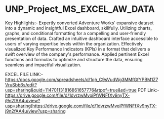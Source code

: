 # UNP_Project_MS_EXCEL_AW_DATA

Key Highlights:- Expertly converted Adventure Works' expansive dataset into a dynamic and insightful Excel dashboard, skillfully. Utilizing charts, graphs, and conditional formatting for a compelling and user-friendly presentation of data. Crafted an intuitive dashboard interface accessible to users of varying expertise levels within the organization. Effectively visualized Key Performance Indicators (KPIs) in a format that delivers a swift overview of the company's performance. Applied pertinent Excel functions and formulas to optimize and structure the data, ensuring seamless and impactful visualization.

EXCEL FILE LINK:- https://docs.google.com/spreadsheets/d/1qh_C9sVudWg3MMfGfYPBM1Z7VruSbb6s/edit?usp=sharing&ouid=114701131816861657776&rtpof=true&sd=true
PDF Link:- https://drive.google.com/file/d/1dvrzwMvoiPfWNFfXv9nyTX-j9n2fAA4u/view?usp=sharing)https://drive.google.com/file/d/1dvrzwMvoiPfWNFfXv9nyTX-j9n2fAA4u/view?usp=sharing

